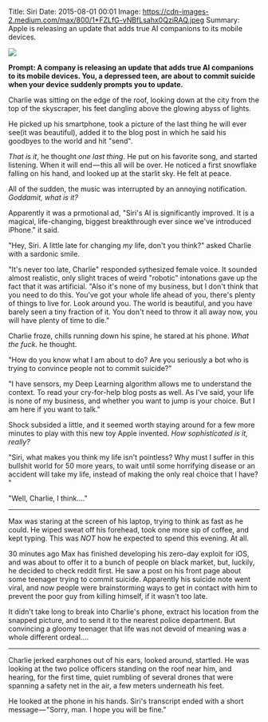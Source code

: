 Title: Siri
Date: 2015-08-01 00:01
Image: https://cdn-images-2.medium.com/max/800/1*FZLfG-vNBfLsahx0QziRAQ.jpeg
Summary: Apple is releasing an update that adds true AI companions to its mobile devices.

![][1]

**Prompt: A company is releasing an update that adds true AI companions to its mobile devices. You, a depressed teen, are about to commit suicide when your device suddenly prompts you to update.**

Charlie was sitting on the edge of the roof, looking down at the city from the top of the skyscraper, his feet dangling above the glowing abyss of lights.

He picked up his smartphone, took a picture of the last thing he will ever see(it was beautiful), added it to the blog post in which he said his goodbyes to the world and hit "send".

_That is it_, he thought _one last thing_. He put on his favorite song, and started listening. When it will end — this all will be over. He noticed a first snowflake falling on his hand, and looked up at the starlit sky. He felt at peace.

All of the sudden, the music was interrupted by an annoying notification. _Goddamit, what is it?_

Apparently it was a prmotional ad, "Siri's AI is significantly improved. It is a magical, life-changing, biggest breakthrough ever since we've introduced iPhone." it said.

"Hey, Siri. A little late for changing _my_ life, don't you think?" asked Charlie with a sardonic smile.

"It's never too late, Charlie" responded sythesized female voice. It sounded almost realistic, only slight traces of weird "robotic" intonations gave up the fact that it was artificial. "Also it's none of my business, but I don't think that you need to do this. You've got your whole life ahead of you, there's plenty of things to live for. Look around you. The world is beautiful, and you have barely seen a tiny fraction of it. You don't need to throw it all away now, you will have plenty of time to die."

Charlie froze, chills running down his spine, he stared at his phone. _What the fuck._ he thought.

"How do you know what I am about to do? Are you seriously a bot who is trying to convince people not to commit suicide?"

"I have sensors, my Deep Learning algorithm allows me to understand the context. To read your cry-for-help blog posts as well. As I've said, your life is none of my business, and whether you want to jump is your choice. But I am here if you want to talk."

Shock subsided a little, and it seemed worth staying around for a few more minutes to play with this new toy Apple invented. _How sophisticated is it, really?_

"Siri, what makes you think my life isn't pointless? Why must I suffer in this bullshit world for 50 more years, to wait until some horrifying disease or an accident will take my life, instead of making the only real choice that I have? "

"Well, Charlie, I think…."

* * *

Max was staring at the screen of his laptop, trying to think as fast as he could. He wiped sweat off his forehead, took one more sip of coffee, and kept typing. This was _NOT_ how he expected to spend this evening. At all.

30 minutes ago Max has finished developing his zero-day exploit for iOS, and was about to offer it to a bunch of people on black market, but, luckily, he decided to check reddit first. He saw a post on his front page about some teenager trying to commit suicide. Apparently his suicide note went viral, and now people were brainstorming ways to get in contact with him to prevent the poor guy from killing himself, if it wasn't too late.

It didn't take long to break into Charlie's phone, extract his location from the snapped picture, and to send it to the nearest police department. But convincing a gloomy teenager that life was not devoid of meaning was a whole different ordeal….

* * *

Charlie jerked earphones out of his ears, looked around, startled. He was looking at the two police officers standing on the roof near him, and hearing, for the first time, quiet rumbling of several drones that were spanning a safety net in the air, a few meters underneath his feet.

He looked at the phone in his hands. Siri's transcript ended with a short message — "Sorry, man. I hope you will be fine."



[1]: https://cdn-images-2.medium.com/max/800/1*FZLfG-vNBfLsahx0QziRAQ.jpeg
